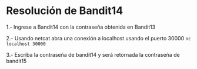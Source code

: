 # Resolución de Bandit14

1.- Ingrese a Bandit14 con la contraseña obtenida en Bandit13

2.- Usando netcat abra una conexión a localhost usando el puerto 30000
    ```nc localhost 30000```

3.- Escriba la contraseña de bandit14 y será retornada la contraseña de bandit15